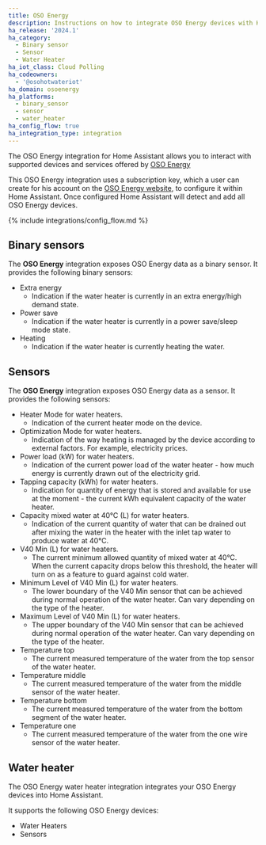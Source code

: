 ```yaml
---
title: OSO Energy
description: Instructions on how to integrate OSO Energy devices with Home Assistant.
ha_release: '2024.1'
ha_category:
  - Binary sensor
  - Sensor
  - Water Heater
ha_iot_class: Cloud Polling
ha_codeowners:
  - '@osohotwateriot'
ha_domain: osoenergy
ha_platforms:
  - binary_sensor
  - sensor
  - water_heater
ha_config_flow: true
ha_integration_type: integration
---
```


The OSO Energy integration for Home Assistant allows you to interact with supported devices and services offered by [OSO Energy](https://www.osoenergy.no)

This OSO Energy integration uses a subscription key, which a user can create for his account on the [OSO Energy website](https://portal.osoenergy.no/), to configure it within Home Assistant. Once configured Home Assistant will detect and add all OSO Energy devices.

{% include integrations/config_flow.md %}

## Binary sensors

The **OSO Energy** integration exposes OSO Energy data as a binary sensor. It provides the following binary sensors:

- Extra energy
  - Indication if the water heater is currently in an extra energy/high demand state.
- Power save
  - Indication if the water heater is currently in a power save/sleep mode state.
- Heating
  - Indication if the water heater is currently heating the water.

## Sensors

The **OSO Energy** integration exposes OSO Energy data as a sensor. It provides the following sensors:

- Heater Mode for water heaters.
  - Indication of the current heater mode on the device.
- Optimization Mode for water heaters.
  - Indication of the way heating is managed by the device according to external factors. For example, electricity prices.
- Power load (kW) for water heaters.
  - Indication of the current power load of the water heater - how much energy is currently drawn out of the electricity grid.
- Tapping capacity (kWh) for water heaters.
  - Indication for quantity of energy that is stored and available for use at the moment - the current kWh equivalent capacity of the water heater.
- Capacity mixed water at 40°C (L) for water heaters.
  - Indication of the current quantity of water that can be drained out after mixing the water in the heater with the inlet tap water to produce water at 40°C.
- V40 Min (L) for water heaters.
  - The current minimum allowed quantity of mixed water at 40°C. When the current capacity drops below this threshold, the heater will turn on as a feature to guard against cold water.
- Minimum Level of V40 Min (L) for water heaters.
  - The lower boundary of the V40 Min sensor that can be achieved during normal operation of the water heater. Can vary depending on the type of the heater.
- Maximum Level of V40 Min (L) for water heaters.
  - The upper boundary of the V40 Min sensor that can be achieved during normal operation of the water heater. Can vary depending on the type of the heater.
- Temperature top
  - The current measured temperature of the water from the top sensor of the water heater.
- Temperature middle
  - The current measured temperature of the water from the middle sensor of the water heater.
- Temperature bottom
  - The current measured temperature of the water from the bottom segment of the water heater.
- Temperature one
  - The current measured temperature of the water from the one wire sensor of the water heater.

## Water heater

The OSO Energy water heater integration integrates your OSO Energy devices into Home Assistant.

It supports the following OSO Energy devices:

- Water Heaters
- Sensors
